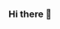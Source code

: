 ### Hi there 👋

<!--
**Ts316153/Ts316153** is a ✨ _special_ ✨ repository because its `README.md` (this file) appears on your GitHub profile.
d
Here are some ideas to get you started:

- 🔭 I’m currently working on ...
- 🌱 I’m currently learning ...
- 👯 I’m looking to collaborate on ...
- 🤔 I’m looking for help with ...
- 💬 Ask me about ...
- 📫 How to reach me: ...
- 😄 Pronouns: ...
- ⚡ Fun fact: ...
-->
